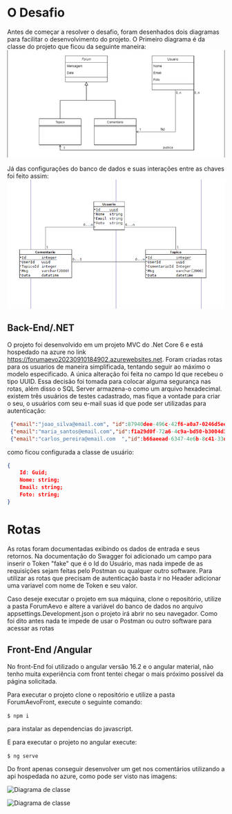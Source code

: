 # O Desafio
Antes de começar a resolver o desafio, foram desenhados dois diagramas para facilitar o desenvolvimento do projeto. 
O Primeiro diagrama é da classe do projeto que ficou da seguinte maneira: 
![Diagrama de classe](./imagemMd/diagrama%20de%20clase%20Forum%20Aevo.png)

Já das configurações do banco de dados e suas interações entre as chaves foi feito assim:
![Diagrama de classe](./imagemMd/BancoForum.png) 

## Back-End/.NET
O projeto foi desenvolvido em um projeto MVC do .Net Core 6 e está hospedado na azure no link https://forumaevo20230910184902.azurewebsites.net. Foram criadas rotas para os usuarios de maneira simplificada, tentando seguir ao máximo o modelo especificado. A única alteração foi feita no campo Id que recebeu o tipo UUID. Essa decisão foi tomada para colocar alguma segurança nas rotas, além disso o SQL Server armazena-o como um arquivo hexadecimal. existem três usuários de testes cadastrado, mas fique a vontade para criar o seu, o usuários com seu e-mail suas id que pode ser utilizadas para autenticação:
```json
 {"email":"joao_silva@email.com", "id":87940dee-496c-42f6-a0a7-0246d5eec248}, 
 {"email":"maria_santos@email.com","id":f1a29d0f-72a6-4c9a-bd50-b3004d3f776b },
 {"email":"carlos_pereira@email.com  ","id":b66aeead-6347-4e6b-8c41-33d2763b8a6e} 

```
como ficou configurada a classe de usuário:
```json
{
    Id: Guid;
    Nome: string;
    Email: string;
    Foto: string;
}
````
# Rotas
As rotas foram documentadas exibindo os dados de entrada e seus retornos. Na documentação do Swagger foi adicionado um campo para inserir o Token "fake" que é o Id do Usuário, mas nada impede de as requisições sejam feitas pelo Postman ou qualquer outro software. Para utilizar as rotas que precisam de autenticação basta ir no Header adicionar uma variavel com nome de Token e seu valor.

Caso deseje executar o projeto em sua máquina, clone o repositório, utilize a pasta ForumAevo e altere a variável do banco de dados no arquivo appsettings.Development.json o projeto irá abrir no seu navegador. Como foi dito antes nada te impede de usar o Postman ou outro software para acessar as rotas

## Front-End /Angular
No front-End foi utilizado o angular versão 16.2 e o angular material, não tenho muita experiência com front tentei chegar o mais próximo possível da página solicitada.

Para executar o projeto clone o repositório e utilize a pasta ForumAevoFront, execute o seguinte comando:

`$ npm i`

para instalar as dependencias do javascript.

E para executar o projeto no angular execute:

`$ ng serve`

Do front apenas conseguir desenvolver um get nos comentários utilizando a api hospedada no azure, como pode ser visto nas imagens:

![Diagrama de classe](./imagemMd/imagemFront1.png) 




![Diagrama de classe](./imagemMd/imagemFront2.png) 